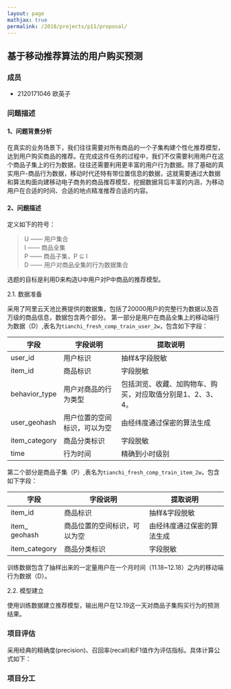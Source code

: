 ```yaml
---
layout: page
mathjax: true
permalink: /2018/projects/p11/proposal/
---
```


## 基于移动推荐算法的用户购买预测

### 成员
- 2120171046 欧英子

### 问题描述

#### 1、问题背景分析

在真实的业务场景下，我们往往需要对所有商品的一个子集构建个性化推荐模型，达到用户购买商品的推荐。在完成这件任务的过程中，我们不仅需要利用用户在这个商品子集上的行为数据，往往还需要利用更丰富的用户行为数据。除了基础的真实用户-商品行为数据，移动时代还特有带位置信息的数据，这就需要通过大数据和算法构面向建移动电子商务的商品推荐模型，挖掘数据背后丰富的内涵，为移动用户在合适的时间、合适的地点精准推荐合适的内容。

#### 2、问题描述

定义如下的符号：

> U —— 用户集合<br>
I —— 商品全集<br>
P —— 商品子集，P ⊆ I<br>
D —— 用户对商品全集的行为数据集合

选题的目标是利用D来构造U中用户对P中商品的推荐模型。
  
2.1. 数据准备

采用了阿里云天池比赛提供的数据集，包括了20000用户的完整行为数据以及百万级的商品信息，数据包含两个部分。
第一部分是用户在商品全集上的移动端行为数据（D）,表名为`tianchi_fresh_comp_train_user_2w`，包含如下字段：

 字段|字段说明|提取说明
 ------|------|-----
 user_id|用户标识|抽样&字段脱敏
 item_id|商品标识|字段脱敏
 behavior_type|用户对商品的行为类型|包括浏览、收藏、加购物车、购买，对应取值分别是1、2、3、4。
 user_geohash|用户位置的空间标识，可以为空|由经纬度通过保密的算法生成
 item_category|商品分类标识|字段脱敏
 time|行为时间|精确到小时级别

第二个部分是商品子集（P）,表名为`tianchi_fresh_comp_train_item_2w`，包含如下字段： 

 字段|字段说明|提取说明
 ------|------|-----
 item_id|商品标识|抽样&字段脱敏
 item_ geohash|商品位置的空间标识，可以为空|由经纬度通过保密的算法生成
 item_category|商品分类标识|字段脱敏

训练数据包含了抽样出来的一定量用户在一个月时间（11.18~12.18）之内的移动端行为数据（D）。

2.2. 模型建立

使用训练数据建立推荐模型，输出用户在12.19这一天对商品子集购买行为的预测结果。

### 项目评估

采用经典的精确度(precision)、召回率(recall)和F1值作为评估指标。具体计算公式如下：



### 项目分工
